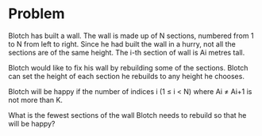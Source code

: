 # Problem

Blotch has built a wall. The wall is made up of N sections, numbered from 1 to N from left to right. Since he had built the wall in a hurry, not all the sections are of the same height. The i-th section of wall is Ai metres tall.

Blotch would like to fix his wall by rebuilding some of the sections. Blotch can set the height of each section he rebuilds to any height he chooses.

Blotch will be happy if the number of indices i (1 ≤ i < N) where Ai ≠ Ai+1 is not more than K.

What is the fewest sections of the wall Blotch needs to rebuild so that he will be happy?
